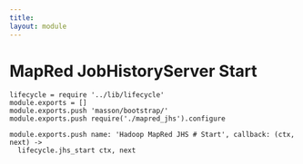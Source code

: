 ```yaml
---
title: 
layout: module
---
```


# MapRed JobHistoryServer Start

    lifecycle = require '../lib/lifecycle'
    module.exports = []
    module.exports.push 'masson/bootstrap/'
    module.exports.push require('./mapred_jhs').configure

    module.exports.push name: 'Hadoop MapRed JHS # Start', callback: (ctx, next) ->
      lifecycle.jhs_start ctx, next
